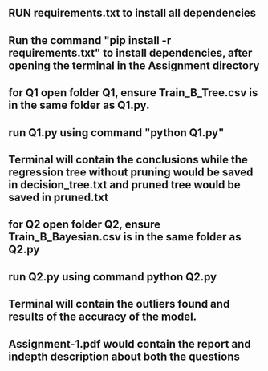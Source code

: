 ## RUN requirements.txt to install all dependencies

## Run the command "pip install -r requirements.txt" to install dependencies, after opening the terminal in the Assignment directory

## for Q1 open folder Q1, ensure Train_B_Tree.csv is in the same folder as Q1.py.
## run Q1.py using command "python Q1.py"
## Terminal will contain the conclusions while the regression tree without pruning would be saved in decision_tree.txt and pruned tree would be saved in pruned.txt

## for Q2 open folder Q2, ensure Train_B_Bayesian.csv is in the same folder as Q2.py
## run Q2.py using command python Q2.py
## Terminal will contain the outliers found and results of the accuracy of the model.

## Assignment-1.pdf would contain the report and indepth description about both the questions

